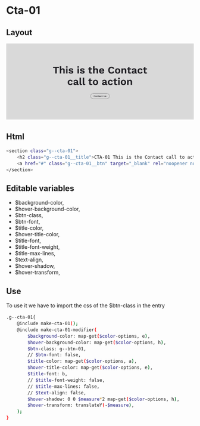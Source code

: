# Cta-01

## Layout

![alt text][cta-01]

[cta-01]: /src/img/global-components/cta/cta-01.jpg

## Html

```sh
<section class="g--cta-01">
    <h2 class="g--cta-01__title">CTA-01 This is the Contact call to action</h2>
    <a href="#" class="g--cta-01__btn" target="_blank" rel="noopener noreferrer">Contact Us</a>
</section>
```

## Editable variables

- $background-color,
- $hover-background-color,
- $btn-class,
- $btn-font,
- $title-color,
- $hover-title-color,
- $title-font,
- $title-font-weight,
- $title-max-lines,
- $text-align,
- $hover-shadow,
- $hover-transform,

## Use

To use it we have to import the css of the $btn-class in the entry

```sh
.g--cta-01{
    @include make-cta-01();
    @include make-cta-01-modifier(
        $background-color: map-get($color-options, e),
        $hover-background-color: map-get($color-options, h),
        $btn-class: g--btn-01,
        // $btn-font: false,
        $title-color: map-get($color-options, a),
        $hover-title-color: map-get($color-options, e),
        $title-font: b,
        // $title-font-weight: false,
        // $title-max-lines: false,
        // $text-align: false,
        $hover-shadow: 0 0 $measure*2 map-get($color-options, h),
        $hover-transform: translateY(-$measure),
    );
}
```
